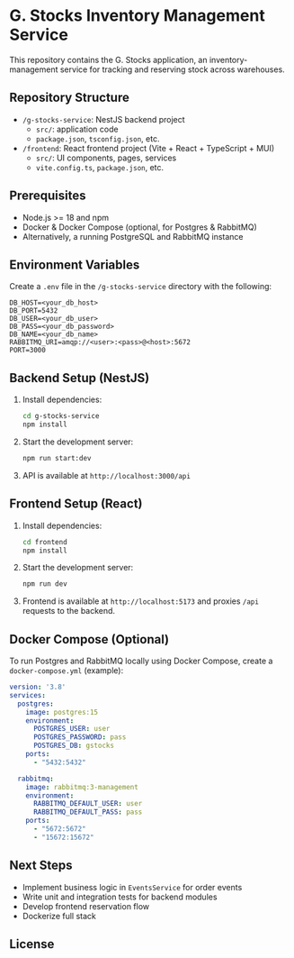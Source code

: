 # G. Stocks Inventory Management Service

This repository contains the G. Stocks application, an inventory-management service for tracking and reserving stock across warehouses.

## Repository Structure

- `/g-stocks-service`: NestJS backend project
  - `src/`: application code
  - `package.json`, `tsconfig.json`, etc.
- `/frontend`: React frontend project (Vite + React + TypeScript + MUI)
  - `src/`: UI components, pages, services
  - `vite.config.ts`, `package.json`, etc.

## Prerequisites

- Node.js >= 18 and npm
- Docker & Docker Compose (optional, for Postgres & RabbitMQ)
- Alternatively, a running PostgreSQL and RabbitMQ instance

## Environment Variables

Create a `.env` file in the `/g-stocks-service` directory with the following:

```dotenv
DB_HOST=<your_db_host>
DB_PORT=5432
DB_USER=<your_db_user>
DB_PASS=<your_db_password>
DB_NAME=<your_db_name>
RABBITMQ_URI=amqp://<user>:<pass>@<host>:5672
PORT=3000
```

## Backend Setup (NestJS)

1. Install dependencies:
   ```bash
   cd g-stocks-service
   npm install
   ```
2. Start the development server:
   ```bash
   npm run start:dev
   ```
3. API is available at `http://localhost:3000/api`

## Frontend Setup (React)

1. Install dependencies:
   ```bash
   cd frontend
   npm install
   ```
2. Start the development server:
   ```bash
   npm run dev
   ```
3. Frontend is available at `http://localhost:5173` and proxies `/api` requests to the backend.

## Docker Compose (Optional)

To run Postgres and RabbitMQ locally using Docker Compose, create a `docker-compose.yml` (example):

```yaml
version: '3.8'
services:
  postgres:
    image: postgres:15
    environment:
      POSTGRES_USER: user
      POSTGRES_PASSWORD: pass
      POSTGRES_DB: gstocks
    ports:
      - "5432:5432"

  rabbitmq:
    image: rabbitmq:3-management
    environment:
      RABBITMQ_DEFAULT_USER: user
      RABBITMQ_DEFAULT_PASS: pass
    ports:
      - "5672:5672"
      - "15672:15672"
```

## Next Steps

- Implement business logic in `EventsService` for order events
- Write unit and integration tests for backend modules
- Develop frontend reservation flow
- Dockerize full stack

## License

